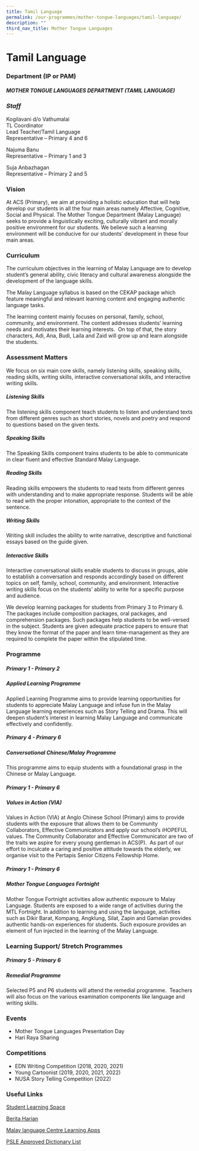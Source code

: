 ```yaml
---
title: Tamil Language
permalink: /our-programmes/mother-tongue-languages/tamil-language/
description: ""
third_nav_title: Mother Tongue Languages
---
```

# **Tamil Language**

### **Department (IP or PAM)**

##### **MOTHER TONGUE LANGUAGES DEPARTMENT (TAMIL LANGUAGE)**

### ***Staff***
Kogilavani d/o Vathumalai <br>
TL Coordinator <br>
Lead Teacher/Tamil Language <br>
Representative – Primary 4 and 6

Najuma Banu <br>
Representative – Primary 1 and 3

Suja Anbazhagan <br>
Representative – Primary 2 and 5

### **Vision**

At ACS (Primary), we aim at providing a holistic education that will help develop our students in all the four main areas namely Affective, Cognitive, Social and Physical. The Mother Tongue Department (Malay Language) seeks to provide a linguistically exciting, culturally vibrant and morally positive environment for our students. We believe such a learning environment will be conducive for our students’ development in these four main areas.

### **Curriculum**

The curriculum objectives in the learning of Malay Language are to develop student’s general ability, civic literacy and cultural awareness alongside the development of the language skills.

The Malay Language syllabus is based on the CEKAP package which feature meaningful and relevant learning content and engaging authentic language tasks.&nbsp;

The learning content mainly focuses on personal, family, school, community, and environment. The content addresses students’ learning needs and motivates their learning interests.&nbsp; On top of that, the story characters, Adi, Ana, Budi, Laila and Zaid will grow up and learn alongside the students.

### **Assessment Matters**

We focus on six main core skills, namely listening skills, speaking skills, reading skills, writing skills, interactive conversational skills, and interactive writing skills.

##### **Listening Skills**

The listening skills component teach students to listen and understand texts from different genres such as short stories, novels and poetry and respond to questions based on the given texts.

##### **Speaking Skills**

The Speaking Skills component trains students to be able to communicate in clear fluent and effective Standard Malay Language.&nbsp;

##### **Reading Skills**

Reading skills empowers the students to read texts from different genres with understanding and to make appropriate response. Students will be able to read with the proper intonation, appropriate to the context of the sentence.

##### **Writing Skills**

Writing skill includes the ability to write narrative, descriptive and functional essays based on the guide given.&nbsp;

##### **Interactive Skills**

Interactive conversational skills enable students to discuss in groups, able to establish a conversation and responds accordingly based on different topics on self, family, school, community, and environment. Interactive writing skills focus on the students’ ability to write for a specific purpose and audience.&nbsp;

We develop learning packages for students from Primary 3 to Primary 6. The packages include composition packages, oral packages, and comprehension packages. Such packages help students to be well-versed in the subject. Students are given adequate practice papers to ensure that they know the format of the paper and learn time-management as they are required to complete the paper within the stipulated time.


### **Programme**

##### **Primary 1 -  Primary 2**

##### **Applied Learning Programme**

Applied Learning Programme aims to provide learning opportunities for students to appreciate Malay Language and infuse fun in the Malay Language learning experiences such as Story Telling and Drama. This will deepen student’s interest in learning Malay Language and communicate effectively and confidently.

##### **Primary 4 -  Primary 6**

##### **Conversational Chinese/Malay Programme**

This programme aims to equip students with a foundational grasp in the Chinese or Malay Language.

##### **Primary 1 -  Primary 6**

##### **Values in Action (VIA)**

Values in Action (VIA) at Anglo Chinese School (Primary) aims to provide students with the exposure that allows them to be Community Collaborators, Effective Communicators and apply our school’s iHOPEFUL values. The Community Collaborator and Effective Communicator are two of the traits we aspire for every young gentleman in ACS(P).&nbsp; As part of our effort to inculcate a caring and positive attitude towards the elderly, we organise visit to the Pertapis Senior Citizens Fellowship Home.

##### **Primary 1 -  Primary 6**

##### **Mother Tongue Languages Fortnight**

Mother Tongue Fortnight activities allow authentic exposure to Malay Language. Students are exposed to a wide range of activities during the MTL Fortnight. In addition to learning and using the language, activities such as Dikir Barat, Kompang, Angklung, Silat, Zapin and Gamelan provides authentic hands-on experiences for students. Such exposure provides an element of fun injected in the learning of the Malay Language.

### **Learning Support/ Stretch Programmes**

##### **Primary 5 -  Primary 6**

##### **Remedial Programme**

Selected P5 and P6 students will attend the remedial programme.&nbsp; Teachers will also focus on the various examination components like language and writing skills.

### **Events**

* Mother Tongue Languages Presentation Day
* Hari Raya Sharing

### **Competitions**

* EDN Writing Competition (2018, 2020, 2021)
* Young Cartoonist (2019, 2020, 2021, 2022)&nbsp;
* NUSA Story Telling Competition (2022)


### **Useful Links**

[Student Learning Space](https://vle.learning.moe.edu.sg/login)

[Berita Harian](http://beritaharian.sg)

[Malay language Centre Learning Apps](https://academyofsingaporeteachers.moe.edu.sg/mlcs/resources/mlcs-educational-apps)

[PSLE Approved Dictionary List](https://www.seab.gov.sg/home/examinations/approved-dictionaries)